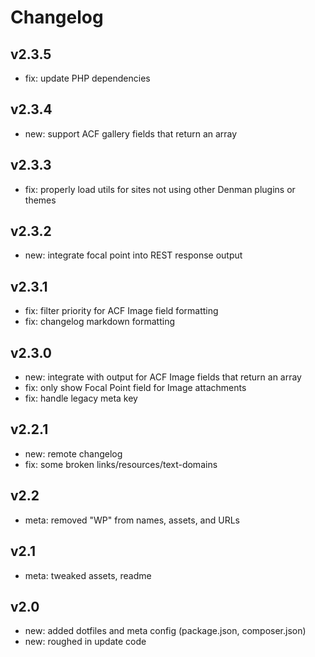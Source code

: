 # Changelog

## v2.3.5

- fix: update PHP dependencies

## v2.3.4

- new: support ACF gallery fields that return an array

## v2.3.3

- fix: properly load utils for sites not using other Denman plugins or themes

## v2.3.2

- new: integrate focal point into REST response output

## v2.3.1

- fix: filter priority for ACF Image field formatting
- fix: changelog markdown formatting

## v2.3.0

- new: integrate with output for ACF Image fields that return an array
- fix: only show Focal Point field for Image attachments
- fix: handle legacy meta key

## v2.2.1

- new: remote changelog
- fix: some broken links/resources/text-domains

## v2.2

- meta: removed "WP" from names, assets, and URLs

## v2.1

- meta: tweaked assets, readme

## v2.0

- new: added dotfiles and meta config (package.json, composer.json)
- new: roughed in update code
